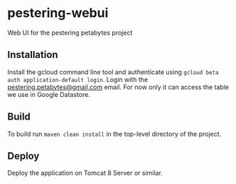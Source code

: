 # pestering-webui
Web UI for the pestering petabytes project

## Installation 

Install the gcloud command line tool and authenticate using `gcloud beta auth application-default login`.
Login with the pestering.petabytes@gmail.com email. For now only it can access the table we use in Google Datastore.

## Build

To build run `maven clean install` in the top-level directory of the project.

## Deploy

Deploy the application on Tomcat 8 Server or similar.
